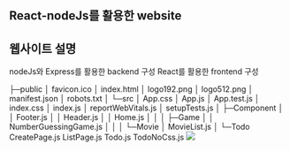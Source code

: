 ## React-nodeJs를 활용한 website

## 웹사이트 설명

nodeJs와 Express를 활용한 backend 구성
React를 활용한 frontend 구성

├─public
│ favicon.ico
│ index.html
│ logo192.png
│ logo512.png
│ manifest.json
│ robots.txt
│
└─src
│ App.css
│ App.js
│ App.test.js
│ index.css
│ index.js
│ reportWebVitals.js
│ setupTests.js
│
├─Component
│ │ Footer.js
│ │ Header.js
│ │ Home.js
│ │
│ ├─Game
│ │ NumberGuessingGame.js
│ │
│ └─Movie
│ MovieList.js
│
└─Todo
CreatePage.js
ListPage.js
Todo.js
TodoNoCss.js
<img src="https://img.shields.io/badge/react-00FF7B?style=for-the-badge&logo=alienware&logoColor=green">
